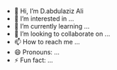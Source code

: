 - 👋 Hi, I’m D.abdulaziz Ali
- 👀 I’m interested in ...
- 🌱 I’m currently learning ...
- 💞️ I’m looking to collaborate on ...
- 📫 How to reach me ...
- 😄 Pronouns: ...
- ⚡ Fun fact: ...

<!---
abugnat/abugnat is a ✨ special ✨ repository because its `README.md` (this file) appears on your GitHub profile.
You can click the Preview link to take a look at your changes.
--->

